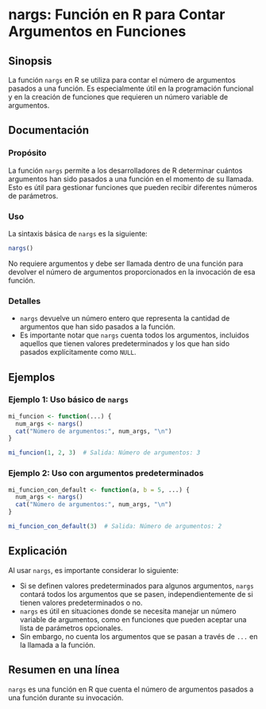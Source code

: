 <!--
Meta Description: # nargs: Función en R para Contar Argumentos en Funciones ## Sinopsis La función `nargs` en R se utiliza para contar el número de argumentos pasados a...
Meta Keywords: argumentos, nargs, función, que, número
-->

# nargs: Función en R para Contar Argumentos en Funciones

## Sinopsis
La función `nargs` en R se utiliza para contar el número de argumentos pasados a una función. Es especialmente útil en la programación funcional y en la creación de funciones que requieren un número variable de argumentos.

## Documentación
### Propósito
La función `nargs` permite a los desarrolladores de R determinar cuántos argumentos han sido pasados a una función en el momento de su llamada. Esto es útil para gestionar funciones que pueden recibir diferentes números de parámetros.

### Uso
La sintaxis básica de `nargs` es la siguiente:

```R
nargs()
```

No requiere argumentos y debe ser llamada dentro de una función para devolver el número de argumentos proporcionados en la invocación de esa función.

### Detalles
- `nargs` devuelve un número entero que representa la cantidad de argumentos que han sido pasados a la función.
- Es importante notar que `nargs` cuenta todos los argumentos, incluidos aquellos que tienen valores predeterminados y los que han sido pasados explícitamente como `NULL`.

## Ejemplos
### Ejemplo 1: Uso básico de `nargs`
```R
mi_funcion <- function(...) {
  num_args <- nargs()
  cat("Número de argumentos:", num_args, "\n")
}

mi_funcion(1, 2, 3)  # Salida: Número de argumentos: 3
```

### Ejemplo 2: Uso con argumentos predeterminados
```R
mi_funcion_con_default <- function(a, b = 5, ...) {
  num_args <- nargs()
  cat("Número de argumentos:", num_args, "\n")
}

mi_funcion_con_default(3)  # Salida: Número de argumentos: 2
```

## Explicación
Al usar `nargs`, es importante considerar lo siguiente:
- Si se definen valores predeterminados para algunos argumentos, `nargs` contará todos los argumentos que se pasen, independientemente de si tienen valores predeterminados o no.
- `nargs` es útil en situaciones donde se necesita manejar un número variable de argumentos, como en funciones que pueden aceptar una lista de parámetros opcionales.
- Sin embargo, no cuenta los argumentos que se pasan a través de `...` en la llamada a la función.

## Resumen en una línea
`nargs` es una función en R que cuenta el número de argumentos pasados a una función durante su invocación.